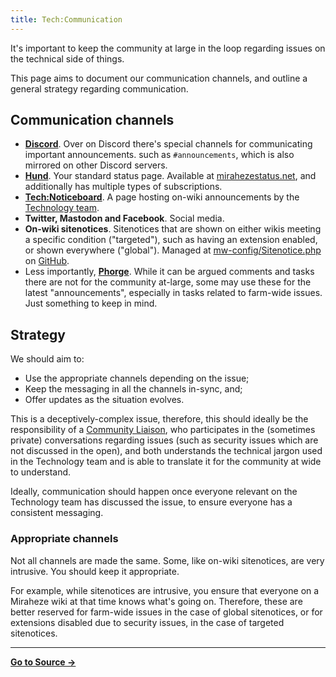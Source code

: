 ```yaml
---
title: Tech:Communication
---
```


It's important to keep the community at large in the loop regarding issues on the technical side of things.

This page aims to document our communication channels, and outline a general strategy regarding communication.

## Communication channels

* **[Discord](https://meta.miraheze.org/wiki/Discord)**. Over on Discord there's special channels for communicating important announcements. such as `#announcements`, which is also mirrored on other Discord servers.
* **[Hund](https://meta.miraheze.org/wiki/Tech:Hund)**. Your standard status page. Available at [mirahezestatus.net](https://mirahezestatus.net), and additionally has multiple types of subscriptions.
* **[Tech:Noticeboard](/tech-docs/technoticeboard)**. A page hosting on-wiki announcements by the [Technology team](/tech-docs/techvolunteers).
* **Twitter, Mastodon and Facebook**. Social media.
* **On-wiki sitenotices**. Sitenotices that are shown on either wikis meeting a specific condition ("targeted"), such as having an extension enabled, or shown everywhere ("global"). Managed at [mw-config/Sitenotice.php](https://github.com/miraheze/mw-config/blob/master/Sitenotice.php) on [GitHub](/tech-docs/techgithub).
* Less importantly, **[Phorge](https://meta.miraheze.org/wiki/Phorge)**. While it can be argued comments and tasks there are not for the community at-large, some may use these for the latest "announcements", especially in tasks related to farm-wide issues. Just something to keep in mind.

## Strategy

We should aim to:

* Use the appropriate channels depending on the issue;
* Keep the messaging in all the channels in-sync, and;
* Offer updates as the situation evolves.

This is a deceptively-complex issue, therefore, this should ideally be the responsibility of a [Community Liaison](/tech-docs/techorganization#community-liaison), who participates in the (sometimes private) conversations regarding issues (such as security issues which are not discussed in the open), and both understands the technical jargon used in the Technology team and is able to translate it for the community at wide to understand.

Ideally, communication should happen once everyone relevant on the Technology team has discussed the issue, to ensure everyone has a consistent messaging.

### Appropriate channels 

Not all channels are made the same. Some, like on-wiki sitenotices, are very intrusive. You should keep it appropriate.

For example, while sitenotices are intrusive, you ensure that everyone on a Miraheze wiki at that time knows what's going on. Therefore, these are better reserved for farm-wide issues in the case of global sitenotices, or for extensions disabled due to security issues, in the case of targeted sitenotices.

----
**[Go to Source &rarr;](https://meta.miraheze.org/wiki/Tech:Communication)**